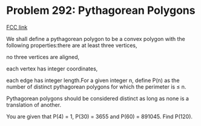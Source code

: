 # Problem 292: Pythagorean Polygons

[FCC link](https://www.freecodecamp.org/learn/coding-interview-prep/project-euler/problem-292-pythagorean-polygons)

We shall define a pythagorean polygon to be a convex polygon with the following
properties:there are at least three vertices,

no three vertices are aligned,

each vertex has integer coordinates,

each edge has integer length.For a given integer n, define P(n) as the number of
distinct pythagorean polygons for which the perimeter is ≤ n.

Pythagorean polygons should be considered distinct as long as none is a
translation of another.

You are given that P(4) = 1, P(30) = 3655 and P(60) = 891045. Find P(120).
